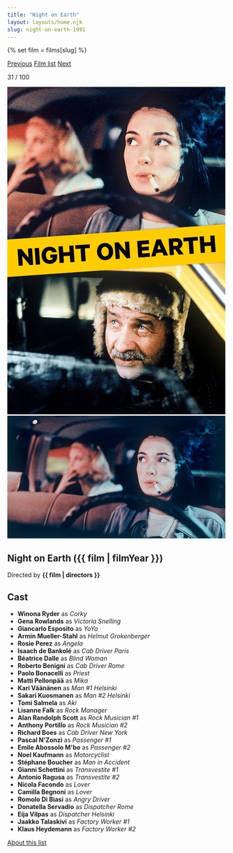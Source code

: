 ```yaml
---
title: "Night on Earth"
layout: layouts/home.njk
slug: night-on-earth-1991
---
```


{% set film = films[slug] %}

<nav class="films">
  <a class="prev" href="../delicatessen-1991">Previous</a>
  <a href="../">Film list</a>
  <a class="next" href="../the-fugitive-1993">Next</a>
</nav>

<p>31 / 100</p>

<article class="film">
  <div class="backdrop-and-poster">
    <img class="poster" src="../films/posters/night-on-earth-1991.jpg" alt="">
    <img class="backdrop" src="../films/backdrops/night-on-earth-1991.jpg" alt="">
  </div>

  <h1>Night on Earth ({{ film | filmYear }})</h1>

  <p class="director">
    Directed by <strong>{{ film | directors }}</strong>
  </p>


  <h2>
    Cast
  </h2>
  <ul>
            <li><strong>Winona Ryder</strong> as <em>Corky</em></li>
        <li><strong>Gena Rowlands</strong> as <em>Victoria Snelling</em></li>
        <li><strong>Giancarlo Esposito</strong> as <em>YoYo</em></li>
        <li><strong>Armin Mueller-Stahl</strong> as <em>Helmut Grokenberger</em></li>
        <li><strong>Rosie Perez</strong> as <em>Angela</em></li>
        <li><strong>Isaach de Bankolé</strong> as <em>Cab Driver Paris</em></li>
        <li><strong>Béatrice Dalle</strong> as <em>Blind Woman</em></li>
        <li><strong>Roberto Benigni</strong> as <em>Cab Driver Rome</em></li>
        <li><strong>Paolo Bonacelli</strong> as <em>Priest</em></li>
        <li><strong>Matti Pellonpää</strong> as <em>Mika</em></li>
        <li><strong>Kari Väänänen</strong> as <em>Man #1 Helsinki</em></li>
        <li><strong>Sakari Kuosmanen</strong> as <em>Man #2 Helsinki</em></li>
        <li><strong>Tomi Salmela</strong> as <em>Aki</em></li>
        <li><strong>Lisanne Falk</strong> as <em>Rock Manager</em></li>
        <li><strong>Alan Randolph Scott</strong> as <em>Rock Musician #1</em></li>
        <li><strong>Anthony Portillo</strong> as <em>Rock Musician #2</em></li>
        <li><strong>Richard Boes</strong> as <em>Cab Driver New York</em></li>
        <li><strong>Pascal N'Zonzi</strong> as <em>Passenger #1</em></li>
        <li><strong>Emile Abossolo M'bo</strong> as <em>Passenger #2</em></li>
        <li><strong>Noel Kaufmann</strong> as <em>Motorcyclist</em></li>
        <li><strong>Stéphane Boucher</strong> as <em>Man in Accident</em></li>
        <li><strong>Gianni Schettini</strong> as <em>Transvestite #1</em></li>
        <li><strong>Antonio Ragusa</strong> as <em>Transvestite #2</em></li>
        <li><strong>Nicola Facondo</strong> as <em>Lover</em></li>
        <li><strong>Camilla Begnoni</strong> as <em>Lover</em></li>
        <li><strong>Romolo Di Biasi</strong> as <em>Angry Driver</em></li>
        <li><strong>Donatella Servadio</strong> as <em>Dispatcher Rome</em></li>
        <li><strong>Eija Vilpas</strong> as <em>Dispatcher Helsinki</em></li>
        <li><strong>Jaakko Talaskivi</strong> as <em>Factory Worker #1</em></li>
        <li><strong>Klaus Heydemann</strong> as <em>Factory Worker #2</em></li>
  </ul>
</article>
<footer>
  <a href="../about">About this list</a>
</footer>
